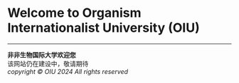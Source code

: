 # Welcome to Organism Internationalist University (OIU)
****
<b> 非非生物国际大学欢迎您 </b>
<br/>
该网站仍在建设中，敬请期待
<br/>
<i> copyright © OIU 2024  All rights reserved </i>
